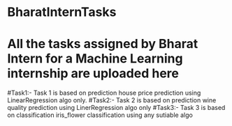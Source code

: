 # BharatInternTasks
# All the tasks assigned by Bharat Intern for a Machine Learning internship are uploaded here 
#Task1:- Task 1 is based on prediction house price prediction using LinearRegression algo only.
#Task2:- Task 2 is based on prediction  wine quality prediction using LinerRegression algo only
#Task3:- Task 3 is based on classification iris_flower classification using any sutiable algo
